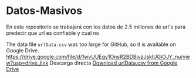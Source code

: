 # Datos-Masivos
En este repositorio se trabajará con los datos de 2.5 millones de url's para predecir que url es confiable y cual no


The data file `urlData.csv` was too large for GitHub, so it is available on Google Drive.
https://drive.google.com/file/d/1wvUUEgy1OnsR2BDBjvzJsklUGiOJY_nu/view?usp=drive_link
Descarga directa
[Download urlData.csv from Google Drive](https://drive.google.com/file/d/1wvUUEgy1OnsR2BDBjvzJsklUGiOJY_nu/view?usp=drive_link)
